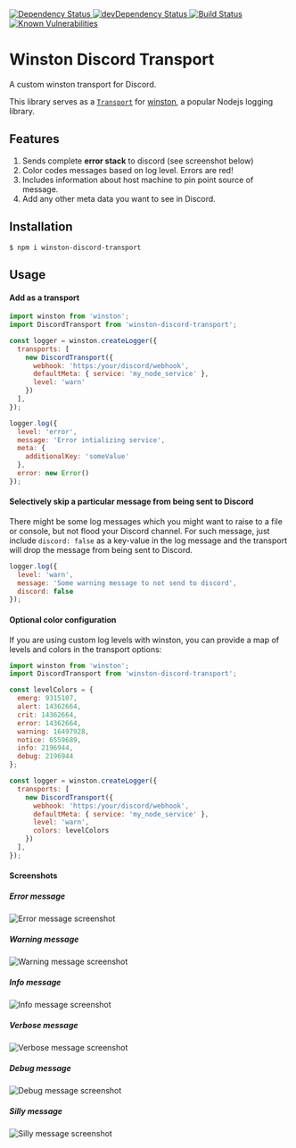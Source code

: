 <!-- Dependency Status -->
<a href="https://david-dm.org/sidhantpanda/winston-discord-transport">
  <img src="https://david-dm.org/sidhantpanda/winston-discord-transport.svg" alt="Dependency Status" />
</a>
<!-- devDependency Status -->
<a href="https://david-dm.org/sidhantpanda/winston-discord-transport#info=devDependencies">
  <img src="https://david-dm.org/sidhantpanda/winston-discord-transport/dev-status.svg" alt="devDependency Status" />
</a>
<a href="https://travis-ci.org/sidhantpanda/winston-discord-transport">
  <img src="https://travis-ci.org/sidhantpanda/winston-discord-transport.svg?branch=master" alt="Build Status" />
</a>
<a href="https://snyk.io//test/github/sidhantpanda/winston-discord-transport?targetFile=package.json">
  <img src="https://snyk.io//test/github/sidhantpanda/winston-discord-transport/badge.svg?targetFile=package.json" alt="Known Vulnerabilities" data-canonical-src="https://snyk.io//test/github/sidhantpanda/winston-discord-transport?targetFile=package.json" style="max-width:100%;">
</a>

# Winston Discord Transport
A custom winston transport for Discord.

This library serves as a [`Transport`](https://github.com/winstonjs/winston#transports) for [winston](https://github.com/winstonjs/winston), a popular Nodejs logging library.

## Features
1. Sends complete **error stack** to discord (see screenshot below)
2. Color codes messages based on log level. Errors are red!
3. Includes information about host machine to pin point source of message.
4. Add any other meta data you want to see in Discord.

## Installation
```
$ npm i winston-discord-transport
```

## Usage

#### Add as a transport
```javascript
import winston from 'winston';
import DiscordTransport from 'winston-discord-transport';

const logger = winston.createLogger({
  transports: [
    new DiscordTransport({
      webhook: 'https:/your/discord/webhook',
      defaultMeta: { service: 'my_node_service' },
      level: 'warn'
    })
  ],
});

logger.log({
  level: 'error',
  message: 'Error intializing service',
  meta: {
    additionalKey: 'someValue'
  },
  error: new Error()
});
```

#### Selectively skip a particular message from being sent to Discord
There might be some log messages which you might want to raise to a file or console, but not flood your Discord channel.
For such message, just include `discord: false` as a key-value in the log message and the transport will drop the message from being sent to Discord.

```javascript
logger.log({
  level: 'warn',
  message: 'Some warning message to not send to discord',
  discord: false
});
```

#### Optional color configuration
If you are using custom log levels with winston, you can provide a map of levels and colors in the transport options:

```javascript
import winston from 'winston';
import DiscordTransport from 'winston-discord-transport';

const levelColors = {
  emerg: 9315107,
  alert: 14362664,
  crit: 14362664,
  error: 14362664,
  warning: 16497928,
  notice: 6559689,
  info: 2196944,
  debug: 2196944
};

const logger = winston.createLogger({
  transports: [
    new DiscordTransport({
      webhook: 'https:/your/discord/webhook',
      defaultMeta: { service: 'my_node_service' },
      level: 'warn',
      colors: levelColors
    })
  ],
});
```

#### Screenshots
##### Error message
<img src="https://i.ibb.co/nsQR12X/Screenshot-2019-09-18-at-7-04-59-PM.png" alt="Error message screenshot" >

##### Warning message
<img src="https://i.ibb.co/TrFspkw/Screenshot-2019-09-18-at-7-05-30-PM.png" alt="Warning message screenshot" >

##### Info message
<img src="https://i.ibb.co/7ygj3Y9/Screenshot-2019-09-18-at-7-05-24-PM.png" alt="Info message screenshot" >

##### Verbose message
<img src="https://i.ibb.co/55p3tMX/Screenshot-2019-09-18-at-7-05-19-PM.png" alt="Verbose message screenshot" >

##### Debug message
<img src="https://i.ibb.co/8cbfxPP/Screenshot-2019-09-18-at-7-05-13-PM.png" alt="Debug message screenshot" >

##### Silly message
<img src="https://i.ibb.co/ZfrGPbF/Screenshot-2019-09-18-at-7-05-08-PM.png" alt="Silly message screenshot" >
